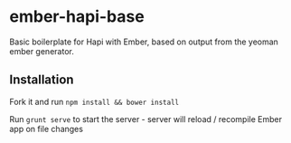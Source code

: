 # ember-hapi-base
Basic boilerplate for Hapi with Ember, based on output from the yeoman ember generator.

## Installation
Fork it and run `npm install && bower install`

Run `grunt serve` to start the server - server will reload / recompile Ember app on file changes
